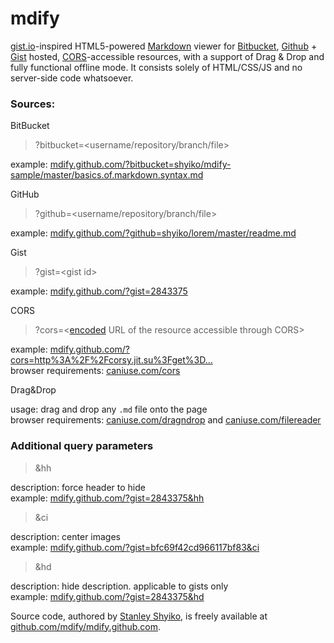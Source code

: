 # mdify

[gist.io](http://gist.io)-inspired HTML5-powered [Markdown](http://daringfireball.net/projects/markdown) viewer for [Bitbucket](https://bitbucket.org), [Github](https://github.com) + [Gist](https://gist.github.com) hosted, [CORS](http://en.wikipedia.org/wiki/Cross-origin_resource_sharing)-accessible resources, with a support of Drag & Drop and fully functional offline mode. It consists solely of HTML/CSS/JS and no server-side code whatsoever.

### Sources:

BitBucket

> ?bitbucket=&lt;username/repository/branch/file&gt;

example: [mdify.github.com/?bitbucket=shyiko/mdify-sample/master/basics.of.markdown.syntax.md](mdify.github.com/?bitbucket=shyiko/mdify-sample/master/basics.of.markdown.syntax.md)

GitHub

> ?github=&lt;username/repository/branch/file&gt;

example: [mdify.github.com/?github=shyiko/lorem/master/readme.md](mdify.github.com/?github=shyiko/lorem/master/readme.md)

Gist

> ?gist=&lt;gist id&gt;

example: [mdify.github.com/?gist=2843375](mdify.github.com/?gist=2843375)

CORS

> ?cors=&lt;[encoded](http://www.freeformatter.com/url-encoder.html) URL of the resource accessible through CORS&gt;

example: [mdify.github.com/?cors=http%3A%2F%2Fcorsy.jit.su%3Fget%3D...](mdify.github.com/?cors=http%3A%2F%2Fcorsy.jit.su%3Fget%3Dhttp%3A%2F%2Fpastebin.com%2Fraw.php%3Fi%3DHkNtAGFw)<br/>
browser requirements: [caniuse.com/cors](http://caniuse.com/cors)

Drag&Drop

usage: drag and drop any `.md` file onto the page<br/>
browser requirements: [caniuse.com/dragndrop](http://caniuse.com/dragndrop) and [caniuse.com/filereader](http://caniuse.com/filereader)

### Additional query parameters

> &hh

description: force header to hide<br/>
example: [mdify.github.com/?gist=2843375&hh](mdify.github.com/?gist=2843375&hh)

> &ci

description: center images<br/>
example: [mdify.github.com/?gist=bfc69f42cd966117bf83&ci](mdify.github.com/?gist=bfc69f42cd966117bf83&ci)

> &hd

description: hide description. applicable to gists only<br/>
example: [mdify.github.com/?gist=2843375&hd](mdify.github.com/?gist=2843375&hd)

Source code, authored by [Stanley Shyiko](http://twitter.com/shyiko), is freely available at [github.com/mdify/mdify.github.com](https://github.com/mdify/mdify.github.com/tree/develop).
